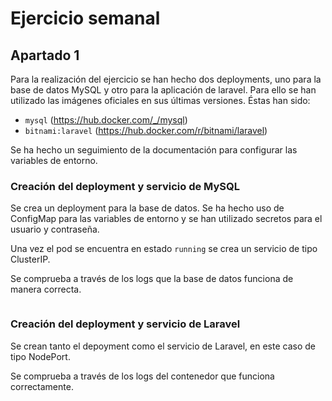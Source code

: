 # Ejercicio semanal

## Apartado 1

Para la realización del ejercicio se han hecho dos deployments, uno para la base de datos MySQL y otro para la aplicación de laravel. Para ello se han utilizado las imágenes oficiales en sus últimas versiones. Éstas han sido: 
- ``mysql`` (https://hub.docker.com/_/mysql)
- ``bitnami:laravel`` (https://hub.docker.com/r/bitnami/laravel)

Se ha hecho un seguimiento de la documentación para configurar las variables de entorno.

### Creación del deployment y servicio de MySQL

Se crea un deployment para la base de datos. Se ha hecho uso de ConfigMap para las variables de entorno y se han utilizado secretos para el usuario y contraseña.

Una vez el pod se encuentra en estado ``running`` se crea un servicio de tipo ClusterIP.

Se comprueba a través de los logs que la base de datos funciona de manera correcta.

![]()


### Creación del deployment y servicio de Laravel

Se crean tanto el depoyment como el servicio de Laravel, en este caso de tipo NodePort.

Se comprueba a través de los logs del contenedor que funciona correctamente.

![]()


